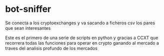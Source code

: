 # bot-sniffer
Se conecta a los cryptoexchanges y va sacando a ficheros csv los pares que sean interesantes

Este es el primero de una serie de scripts en python y gracias a CCXT que recorrera todas las funciones para operar en crypto ganando al mercado a traves del analisis profundo de los mercados



